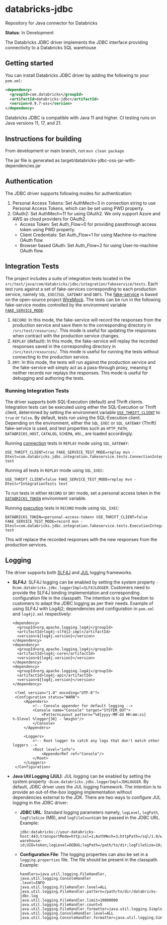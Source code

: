 # databricks-jdbc
Repository for Java connector for Databricks

**Status**: In Development

The Databricks JDBC driver implements the JDBC interface providing connectivity to a Databricks SQL warehouse

## Getting started
You can install Databricks JDBC driver by adding the following to your `pom.xml`:

```pom.xml
<dependency>
  <groupId>com.databricks</groupId>
  <artifactId>databricks-jdbc</artifactId>
  <version>0.9.7-oss</version>
</dependency>
```
Databricks JDBC is compatible with Java 11 and higher. CI testing runs on Java versions 11, 17, and 21.
## Instructions for building
From development or main branch, run `mvn clean package`

The jar file is generated as target/databricks-jdbc-oss-jar-with-dependencies.jar

## Authentication
The JDBC driver supports following modes for authentication:

1. Personal Access Tokens: Set AuthMech=3 in connection string to use Personal Access Tokens, which can be set using PWD property.
2. OAuth2: Set AuthMech=11 for using OAuth2. We only support Azure and AWS as cloud providers for OAuth2.
   - Access Token: Set Auth_Flow=0 for providing passthrough access token using PWD property.
   - Client Credentials: Set Auth_Flow=1 for using Machine-to-machine OAuth flow.
   - Browser based OAuth: Set Auth_Flow=2 for using User-to-machine OAuth flow.

## Integration Tests
The project includes a suite of integration tests located in the
`src/test/java/com/databricks/jdbc/integration/fakeservice/tests`. Each test runs against a set of fake-services
corresponding to each production service, namely `SQL_EXEC`/`SQL_GATEWAY` and `DBFS`. The [fake-service](./src/test/java/com/databricks/jdbc/integration/fakeservice/FakeServiceExtension.java)
is based on the open-source project [WireMock](https://wiremock.org/). The tests can be run in the following
fake-service modes controlled by the environment variable <u>`FAKE_SERVICE_MODE`</u>:

1. `RECORD`: In this mode, the fake-service will record the responses from the production service and save them to the
   corresponding directory in `/src/test/resources/`. This mode is useful for updating the responses when contract with
   the production service changes.
2. `REPLAY` (default): In this mode, the fake-service will replay the recorded responses saved in the corresponding
   directory in `/src/test/resources/`. This mode is useful for running the tests without connecting to the production
   service.
3. `DRY`: In this mode, the tests will run against the production service and the fake-service will simply act as a
   pass-through proxy, meaning it neither records nor replays the responses. This mode is useful for debugging and
   authoring the tests.

### Running Integration Tests
The driver supports both SQL-Execution (default) and Thrift clients. Integration tests can be executed using either the
SQL-Execution or Thrift client, determined by setting the environment variable <u>`USE_THRIFT_CLIENT`</u> to `true` or
`false`. By default, tests run using the SQL-Execution client. Depending on the environment, either the `SQL_EXEC` or
`SQL_GATEWAY` (Thrift) fake-service is used, and test properties such as `HTTP_PATH`, `DATABRICKS_HOST`, `CATALOG`,
`SCHEMA`, etc., are loaded accordingly.

Running [connection](./src/test/java/com/databricks/jdbc/integration/fakeservice/tests/ConnectionIntegrationTests.java)
tests in `REPLAY` mode using `SQL_GATEWAY`:
```
USE_THRIFT_CLIENT=true FAKE_SERVICE_TEST_MODE=replay mvn -Dtest=com.databricks.jdbc.integration.fakeservice.tests.ConnectionIntegrationTests test
```

Running all tests in `REPLAY` mode using `SQL_EXEC`:
```
USE_THRIFT_CLIENT=false FAKE_SERVICE_TEST_MODE=replay mvn -Dtest=*IntegrationTests test
```

To run tests in either `RECORD` or `DRY` mode, set a personal access token in the <u>`DATABRICKS_TOKEN`</u> environment
variable.

Running [execution](./src/test/java/com/databricks/jdbc/integration/fakeservice/tests/ExecutionIntegrationTests.java)
tests in `RECORD` mode using `SQL_EXEC`:
```
DATABRICKS_TOKEN=<personal-access-token> USE_THRIFT_CLIENT=false FAKE_SERVICE_TEST_MODE=record mvn -Dtest=com.databricks.jdbc.integration.fakeservice.tests.ExecutionIntegrationTests test
```
This will replace the recorded responses with the new responses from the production services.

## Logging

The driver supports both [SLF4J](https://www.slf4j.org/) and [JUL](https://docs.oracle.com/javase/8/docs/api/java/util/logging/package-summary.html) logging frameworks.

- __SLF4J__: SLF4J logging can be enabled by setting the system property `-Dcom.databricks.jdbc.loggerImpl=SLF4JLOGGER`.
  Customers need to provide the SLF4J binding implementation and corresponding configuration file in the classpath.
  The intention is to give freedom to customers to adapt the JDBC logging as per their needs.
  Example of using SLF4J with Log4j2; dependencies and configuration in `pom.xml` and `log4j2.xml` respectively:

  ```
  <dependency>
    <groupId>org.apache.logging.log4j</groupId>
    <artifactId>log4j-slf4j2-impl</artifactId>
    <version>${log4j.version}</version>
  </dependency>
  <dependency>
    <groupId>org.apache.logging.log4j</groupId>
    <artifactId>log4j-core</artifactId>
    <version>${log4j.version}</version>
  </dependency>
  <dependency>
    <groupId>org.apache.logging.log4j</groupId>
    <artifactId>log4j-api</artifactId>
    <version>${log4j.version}</version>
  </dependency>
  ```

  ```
   <?xml version="1.0" encoding="UTF-8"?>
   <Configuration status="WARN">
       <Appenders>
           <!-- Console appender for default logging -->
           <Console name="Console" target="SYSTEM_OUT">
               <PatternLayout pattern="%d{yyyy-MM-dd HH:mm:ss} %-5level %logger{36} - %msg%n"/>
           </Console>
       </Appenders>
   
       <Loggers>
           <!-- Root logger to catch any logs that don't match other loggers -->
           <Root level="info">
               <AppenderRef ref="Console"/>
           </Root>
       </Loggers>
   </Configuration>
  ```

- __Java Util Logging (JUL)__: JUL logging can be enabled by setting the system property
  `-Dcom.databricks.jdbc.loggerImpl=JDKLOGGER`. By default, JDBC driver uses the JUL logging framework. The intention is
  to provide an out-of-the-box logging implementation without dependencies external to the JDK. There are two ways to
  configure JUL logging in the JDBC driver:
  - __JDBC URL__: Standard logging parameters namely, `logLevel`, `logPath`, `logFileSize` (MB), and `logFileCount`can
    be passed in the JDBC URL. Example:

    ```
    jdbc:databricks://your-databricks-host:443;transportMode=http;ssl=1;AuthMech=3;httpPath=/sql/1.0/warehouses/your-warehouse-id;UID=token;logLevel=DEBUG;logPath=/path/to/dir;logFileSize=10;logFileCount=5
    ```

  - __Configuration File__: The logging properties can also be set in a `logging.properties` file. The file should be
    present in the classpath. Example:

    ```
    handlers=java.util.logging.FileHandler, java.util.logging.ConsoleHandler
    .level=INFO
    java.util.logging.FileHandler.level=ALL
    java.util.logging.FileHandler.pattern=/path/to/dir/databricks-jdbc.log
    java.util.logging.FileHandler.limit=10000000
    java.util.logging.FileHandler.count=5
    java.util.logging.FileHandler.formatter=java.util.logging.SimpleFormatter
    java.util.logging.ConsoleHandler.level=ALL
    java.util.logging.ConsoleHandler.formatter=java.util.logging.SimpleFormatter
    ```
